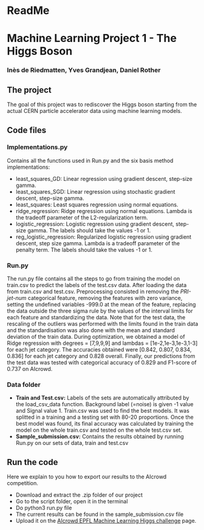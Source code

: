 # ReadMe
# Machine Learning Project 1 - The Higgs Boson
### Inès de Riedmatten, Yves Grandjean, Daniel Rother


##  The project
The goal of this project was to rediscover the Higgs boson starting from the actual CERN particle accelerator data using machine learning models. 

##  Code files

### Implementations.py
Contains all the functions used in Run.py and the six basis method implementations:
+ least_squares_GD: Linear regression using gradient descent, step-size gamma. 
+ least_squares_SGD: Linear regression using stochastic gradient descent, step-size gamma.
+ least_squares: Least squares regression using normal equations.
+ ridge_regression: Ridge regression using normal equations. Lambda is the tradeoff parameter of the L2-regularization term.
+ logistic_regression: Logistic regression using gradient descent, step-size gamma. The labels should take the values -1 or 1.
+ reg_logistic_regression: Regularized logistic regression using gradient descent, step size gamma. Lambda is a tradeoff parameter of the penalty term. The labels should take the values -1 or 1. 


### Run.py

The run.py file contains all the steps to go from training the model on train.csv to predict the labels of the test.csv data. After loading the data from train.csv and test.csv. Preprocessing consisted in removing the _PRI-jet-num_ categorical feature, removing the features with zero variance, setting the undefined variables -999.0 at the mean of the feature, replacing the data outside the three sigma rule by the values of the interval limits for each feature and standardizing the data. Note that for the test data, the rescaling of the outliers was performed with the limits found in the train data and the standardisation was also done with the mean and standard deviation of the train data. During optimization, we obtained a model of Ridge regression with degrees = [7,9,9,9] and lambdas = [1e-2,1e-3,1e-3,1-3] for each jet category. The accuracies obtained were [0.842, 0.807, 0.834, 0.836] for each jet category and 0.828 overall. Finally, our predictions from the test data was tested with categorical accuracy of 0.829 and F1-score of 0.737 on AIcrowd.


### Data folder

+ **Train and Test.csv:** Labels of the sets are automatically attributed by the load_csv_data function. Background label (=noise) is given -1 value and Signal value 1. Train.csv was used to find the best models. It was splitted in a training and a testing set with 80-20 proportions. Once the best model was found, its final accuracy was calculated by training the model on the whole train.csv and tested on the whole test.csv set.
+ **Sample_submission.csv:** Contains the results obtained by running Run.py on our sets of data, train and test.csv


## Run the code
Here we explain to you how to export our results to the AIcrowd competition.
+ Download and extract the .zip folder of our project
+ Go to the script folder, open it in the terminal
+ Do python3 run.py file
+ The current results can be found in the sample_submission.csv file
+ Upload it on the [AIcrowd EPFL Machine Learning Higgs challenge](https://www.aicrowd.com/challenges/epfl-machine-learning-higgs) page.
